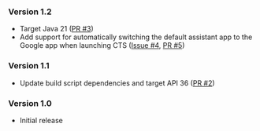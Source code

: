 <!--
    When adding new changelog entries, use [Issue #0] to link to issues and
    [PR #0] to link to pull requests. Then run:

        ./gradlew changelogUpdateLinks

    to update the actual links at the bottom of the file.
-->

### Version 1.2

* Target Java 21 ([PR #3])
* Add support for automatically switching the default assistant app to the Google app when launching CTS ([Issue #4], [PR #5])

### Version 1.1

* Update build script dependencies and target API 36 ([PR #2])

### Version 1.0

* Initial release

<!-- Do not manually edit the lines below. Use `./gradlew changelogUpdateLinks` to regenerate. -->
[Issue #4]: https://github.com/chenxiaolong/CTSLauncher/issues/4
[PR #2]: https://github.com/chenxiaolong/CTSLauncher/pull/2
[PR #3]: https://github.com/chenxiaolong/CTSLauncher/pull/3
[PR #5]: https://github.com/chenxiaolong/CTSLauncher/pull/5

